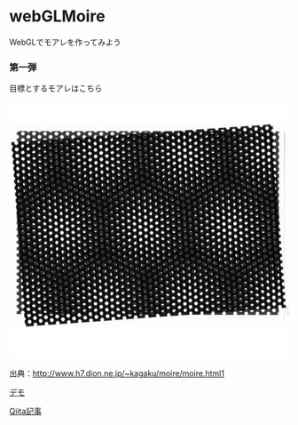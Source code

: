 # webGLMoire
WebGLでモアレを作ってみよう

### 第一弾

目標とするモアレはこちら

<img src="https://github.com/tkskto/webGLMoire/blob/images/document/moire3b.jpg">

出典：http://www.h7.dion.ne.jp/~kagaku/moire/moire.html1

[デモ](https://tkskto.github.io/WebGLMoire/)

[Qiita記事](http://qiita.com/tkskto/items/729819f945fde7cdb89e)